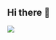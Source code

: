 ## Hi there 👋
<a href="https://unihee1.tistory.com/" target="_blank"><img src="tistory/뱃지레이블-배경색?style=뱃지모양&logo=로고&logoColor=로고색상"/></a>
<!--
**hee103/hee103** is a ✨ _special_ ✨ repository because its `README.md` (this file) appears on your GitHub profile.

Here are some ideas to get you started:

- 🔭 I’m currently working on ...
- 🌱 I’m currently learning ...
- 👯 I’m looking to collaborate on ...
- 🤔 I’m looking for help with ...
- 💬 Ask me about ...
- 📫 How to reach me: ...
- 😄 Pronouns: ...
- ⚡ Fun fact: ...
-->
